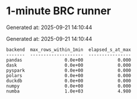 # 1-minute BRC runner

Generated at: 2025-09-21 14:10:44

Generated at: 2025-09-21 14:10:44

```text
backend  max_rows_within_1min  elapsed_s_at_max
-------  --------------------  ----------------
pandas                0.0e+00             0.000
dask                  0.0e+00             0.000
pyspark               0.0e+00             0.000
polars                0.0e+00             0.000
duckdb                0.0e+00             0.000
numpy                 0.0e+00             0.000
numba                 1.0e+03             4.980
```
